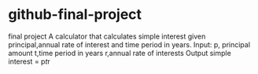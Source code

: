 # github-final-project
final project
A calculator that calculates simple interest given principal,annual rate of interest and time period in years.
Input:
  p, principal amount
  t,time period in years
  r,annual rate of interests
Output
   simple interest = p*t*r
